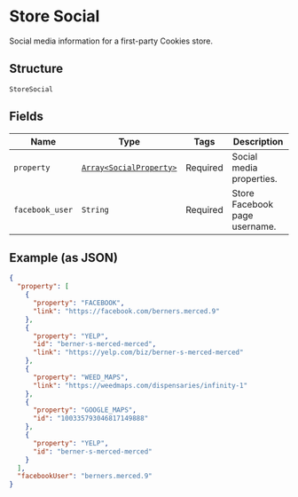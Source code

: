 
# Store Social

Social media information for a first-party Cookies store.

## Structure

`StoreSocial`

## Fields

| Name | Type | Tags | Description |
|  --- | --- | --- | --- |
| `property` | [`Array<SocialProperty>`](/doc/models/social-property.md) | Required | Social media properties. |
| `facebook_user` | `String` | Required | Store Facebook page username. |

## Example (as JSON)

```json
{
  "property": [
    {
      "property": "FACEBOOK",
      "link": "https://facebook.com/berners.merced.9"
    },
    {
      "property": "YELP",
      "id": "berner-s-merced-merced",
      "link": "https://yelp.com/biz/berner-s-merced-merced"
    },
    {
      "property": "WEED_MAPS",
      "link": "https://weedmaps.com/dispensaries/infinity-1"
    },
    {
      "property": "GOOGLE_MAPS",
      "id": "100335793046817149888"
    },
    {
      "property": "YELP",
      "id": "berner-s-merced-merced"
    }
  ],
  "facebookUser": "berners.merced.9"
}
```

